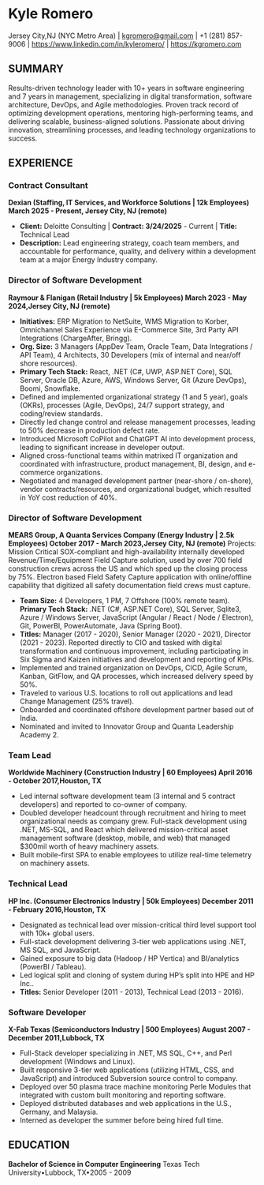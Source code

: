 # Kyle Romero

Jersey City,NJ (NYC Metro Area) | kgromero@gmail.com | +1 (281) 857-9006 | https://www.linkedin.com/in/kyleromero/ | https://kgromero.com

## SUMMARY
Results-driven technology leader with 10+ years in software engineering and 7 years in management, specializing in digital transformation, software architecture, DevOps, and
Agile methodologies. Proven track record of optimizing development operations, mentoring high-performing teams, and delivering scalable, business-aligned solutions.
Passionate about driving innovation, streamlining processes, and leading technology organizations to success.

## EXPERIENCE

### Contract Consultant
**Dexian (Staffing, IT Services, and Workforce Solutions | 12k Employees) March 2025 - Present, Jersey City, NJ (remote)**
- **Client:** Deloitte Consulting | **Contract: 3/24/2025** - Current | **Title:** Technical Lead
- **Description:** Lead engineering strategy, coach team members, and accountable for performance, quality, and delivery within a development team at a major Energy Industry company.

### Director of Software Development
**Raymour & Flanigan (Retail Industry | 5k Employees) March 2023 - May 2024,Jersey City, NJ (remote)**
- **Initiatives:** ERP Migration to NetSuite, WMS Migration to Korber, Omnichannel Sales Experience via E-Commerce Site, 3rd Party API Integrations (ChargeAfter, Bringg).
- **Org. Size:** 3 Managers (AppDev Team, Oracle Team, Data Integrations / API Team), 4 Architects, 30 Developers (mix of internal and near/off shore resources).
- **Primary Tech Stack:** React, .NET (C#, UWP, ASP.NET Core), SQL Server, Oracle DB, Azure, AWS, Windows Server, Git (Azure DevOps), Boomi, Snowflake.
- Defined and implemented organizational strategy (1 and 5 year), goals (OKRs), processes (Agile, DevOps), 24/7 support strategy, and coding/review standards.
- Directly led change control and release management processes, leading to 50% decrease in production defect rate.
- Introduced Microsoft CoPilot and ChatGPT AI into development process, leading to significant increase in developer output.
- Aligned cross-functional teams within matrixed IT organization and coordinated with infrastructure, product management, BI, design, and e-commerce organizations.
- Negotiated and managed development partner (near-shore / on-shore), vendor contracts/resources, and organizational budget, which resulted in YoY cost reduction of 40%.

### Director of Software Development
**MEARS Group, A Quanta Services Company (Energy Industry | 2.5k Employees) October 2017 - March 2023,Jersey City, NJ (remote)**
Projects: Mission Critical SOX-compliant and high-availability internally developed Revenue/Time/Equipment Field Capture solution, used by over 700 field construction crews
across the US and which sped up the closing process by 75%. Electron based Field Safety Capture application with online/offline capability that digitized all safety
documentation field crews must capture.
- **Team Size:** 4 Developers, 1 PM, 7 Offshore (100% remote team).
    **Primary Tech Stack:** .NET (C#, ASP.NET Core), SQL Server, Sqlite3, Azure / Windows Server, JavaScript (Angular / React / Node / Electron), Git, PowerBI, PowerAutomate, Java
    (Spring Boot).
- **Titles:** Manager (2017 - 2020), Senior Manager (2020 - 2021), Director (2021 - 2023).
    Reported directly to CIO and tasked with digital transformation and continuous improvement, including participating in Six Sigma and Kaizen initiatives and development and
    reporting of KPIs.
- Implemented and trained organization on DevOps, CICD, Agile Scrum, Kanban, GitFlow, and QA processes, which increased delivery speed by 50%.
- Traveled to various U.S. locations to roll out applications and lead Change Management (25% travel).
- Onboarded and coordinated offshore development partner based out of India.
- Nominated and invited to Innovator Group and Quanta Leadership Academy 2.

### Team Lead
**Worldwide Machinery (Construction Industry | 60 Employees) April 2016 - October 2017,Houston, TX**
- Led internal software development team (3 internal and 5 contract developers) and reported to co-owner of company.
- Doubled developer headcount through recruitment and hiring to meet organizational needs as company grew.
    Full-stack development using .NET, MS-SQL, and React which delivered mission-critical asset management software (desktop, mobile, and web) that managed $300mil worth of
    heavy machinery assets.
- Built mobile-first SPA to enable employees to utilize real-time telemetry on machinery assets.

### Technical Lead
**HP Inc. (Consumer Electronics Industry | 50k Employees) December 2011 - February 2016,Houston, TX**
- Designated as technical lead over mission-critical third level support tool with 10k+ global users.
- Full-stack development delivering 3-tier web applications using .NET, MS SQL, and JavaScript.
- Gained exposure to big data (Hadoop / HP Vertica) and BI/analytics (PowerBI / Tableau).
- Led logical split and cloning of system during HPʼs split into HPE and HP Inc..
- **Titles:** Senior Developer (2011 - 2013), Technical Lead (2013 - 2016).

### Software Developer
**X-Fab Texas (Semiconductors Industry | 500 Employees) August 2007 - December 2011,Lubbock, TX**
- Full-Stack developer specializing in .NET, MS SQL, C++, and Perl development (Windows and Linux).
- Built responsive 3-tier web applications (utilizing HTML, CSS, and JavaScript) and introduced Subversion source control to company.
- Deployed over 50 plasma trace machine monitoring Perle Modules that integrated with custom built monitoring and reporting software.
- Deployed distributed databases and web applications in the U.S., Germany, and Malaysia.
- Interned as developer the summer before being hired full time.

## EDUCATION

**Bachelor of Science in Computer Engineering**
Texas Tech University•Lubbock, TX•2005 - 2009


